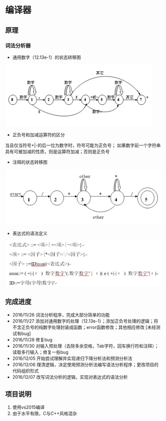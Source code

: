 # 编译器

## 原理

### 词法分析器

* 通用数字（12.13e-1）的状态转移图

![数字的状态转移图](Static/number.png)

* 正负号和加减运算符的区分

当且仅当符号+|-的后一位为数字时，符号可能为正负号； 如果数字前一个字符串具有可被加减的性质，则是运算符加减；否则是正负号

* 注释的状态转移图

![状态的状态转移图](Static/comment.png)

* 表达式的语法定义

![表达式的语法定义](Static/expression.png)

## 完成进度
* 2016/11/26 词法分析程序，完成大部分简单的功能
* 2016/11/27 添加对通用数字的处理（12.13e-1）；添加正负号处理的逻辑；将不含正负号的纯数字处理封装成函数；error函数修改；其他相应修改 [未经测试有bug]
* 2016/11/28 修复bug
* 2016/11/30 对输入预处理（去除多余空格，Tab字符，回车换行符和注释）；读取多行输入；修复一些bug
* 2016/12/05 开始尝试理解并实现递归下降分析法和预测分析法
* 2016/12/06 理清逻辑，决定使用预测分析法编写语法分析程序；更改项目的代码组织形式
* 2016/12/07 改写词法分析的逻辑，实现对表达式的语法分析

## 项目说明
1. 使用vs2015编译
2. 由于水平有限，C与C++风格混杂